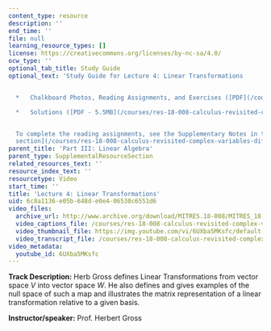 ```yaml
---
content_type: resource
description: ''
end_time: ''
file: null
learning_resource_types: []
license: https://creativecommons.org/licenses/by-nc-sa/4.0/
ocw_type: ''
optional_tab_title: Study Guide
optional_text: 'Study Guide for Lecture 4: Linear Transformations


  *   Chalkboard Photos, Reading Assignments, and Exercises ([PDF](/courses/res-18-008-calculus-revisited-complex-variables-differential-equations-and-linear-algebra-fall-2011/resources/mitres_18_008_partiii_lec04))

  *   Solutions ([PDF - 5.5MB](/courses/res-18-008-calculus-revisited-complex-variables-differential-equations-and-linear-algebra-fall-2011/resources/mitres_18_008_partiii_sol04))


  To complete the reading assignments, see the Supplementary Notes in the [Study Materials
  section](/courses/res-18-008-calculus-revisited-complex-variables-differential-equations-and-linear-algebra-fall-2011/pages/study-materials).'
parent_title: 'Part III: Linear Algebra'
parent_type: SupplementalResourceSection
related_resources_text: ''
resource_index_text: ''
resourcetype: Video
start_time: ''
title: 'Lecture 4: Linear Transformations'
uid: 6c8a1136-e05b-648d-e0e4-06530c6551d6
video_files:
  archive_url: http://www.archive.org/download/MITRES.18-008/MITRES_18-008_Part3_lec4_300k.mp4
  video_captions_file: /courses/res-18-008-calculus-revisited-complex-variables-differential-equations-and-linear-algebra-fall-2011/bc8f9c17c4f15db2ad4b94b8caef81b1_6UXba5MKsfc.vtt
  video_thumbnail_file: https://img.youtube.com/vi/6UXba5MKsfc/default.jpg
  video_transcript_file: /courses/res-18-008-calculus-revisited-complex-variables-differential-equations-and-linear-algebra-fall-2011/6b0f0b231ded9fe9ee1ff21612731911_6UXba5MKsfc.pdf
video_metadata:
  youtube_id: 6UXba5MKsfc
---
```


**Track Description:** Herb Gross defines Linear Transformations from vector space _V_ into vector space _W_. He also defines and gives examples of the null space of such a map and illustrates the matrix representation of a linear transformation relative to a given basis.

**Instructor/speaker:** Prof. Herbert Gross

